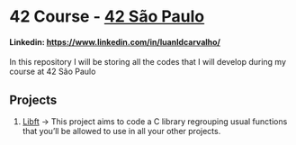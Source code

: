 # 42 Course - [42 São Paulo](https://www.42sp.org.br/)
#### Linkedin: https://www.linkedin.com/in/luanldcarvalho/
In this repository I will be storing all the codes that I will develop during my course at 42 São Paulo

## Projects
1. [Libft](https://github.com/luanldcarvalho/42/tree/main/Libft) → This project aims to code a C library regrouping usual functions that you’ll be allowed to use in all your other projects.
